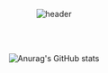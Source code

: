 <div align=center>

![header](https://capsule-render.vercel.app/api?type=slice&height=250&color=auto&text=HeeeeTe&animation=twinkling&stroke=5e778a&strokeWidth=3)
</div>
<br />
<br />

<div align=center>
  
![Anurag's GitHub stats](https://github-readme-stats.vercel.app/api?username=heeeete&theme=defalut_icons=true)
</div>
